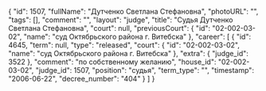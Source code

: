 {
    "id": 1507,
    "fullName": "Дутченко Светлана Стефановна",
    "photoURL": "",
    "tags": [],
    "comment": "",
    "layout": "judge",
    "title": "Судья Дутченко Светлана Стефановна",
    "court": null,
    "previousCourt": {
        "id": "02-002-03-02",
        "name": "суд Октябрьского района г. Витебска"
    },
    "career": [
        {
            "id": 4645,
            "term": null,
            "type": "released",
            "court": {
                "id": "02-002-03-02",
                "name": "суд Октябрьского района г. Витебска"
            },
            "extra": {
                "judge_id": 3522
            },
            "comment": "по собственному желанию",
            "house_id": "02-002-03-02",
            "judge_id": 1507,
            "position": "судья",
            "term_type": "",
            "timestamp": "2006-06-22",
            "decree_number": "404"
        }
    ]
}